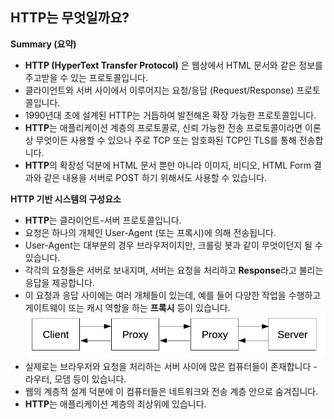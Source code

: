 ## HTTP는 무엇일까요?

**Summary (요약)**
- **HTTP (HyperText Transfer Protocol)** 은 웹상에서 HTML 문서와 같은 정보를 주고받을 수 있는 프로토콜입니다.
- 클라이언트와 서버 사이에서 이루어지는 요청/응답 (Request/Response) 프로토콜입니다.
- 1990년대 초에 설계된 HTTP는 거듭하여 발전해온 확장 가능한 프로토콜입니다.
- **HTTP**는 애플리케이션 계층의 프로토콜로, 신뢰 가능한 전송 프로토콜이라면 이론상 무엇이든 사용할 수 있으나 주로 TCP 또는 암호화된 TCP인 TLS를 통해 전송합니다.
- **HTTP**의 확장성 덕분에 HTML 문서 뿐만 아니라 이미지, 비디오, HTML Form 결과와 같은 내용을 서버로 POST 하기 위해서도 사용할 수 있습니다.

**HTTP 기반 시스템의 구성요소**
- **HTTP**는 클라이언트-서버 프로토콜입니다.
- 요청은 하나의 개체인 User-Agent (또는 프록시)에 의해 전송됩니다.
- User-Agent는 대부분의 경우 브라우저이지만, 크롤링 봇과 같이 무엇이던지 될 수 있습니다.
- 각각의 요청들은 서버로 보내지며, 서버는 요청을 처리하고 **Response**라고 불리는 응답을 제공합니다.
- 이 요청과 응답 사이에는 여러 개체들이 있는데, 예를 들어 다양한 작업을 수행하고 게이트웨이 또는 캐시 역할을 하는 **프록시** 등이 있습니다.
  ![What-is-HTTP-1](https://github.com/wooogi123/Development_Roadmap/blob/master/docs/Internet/images/What-is-HTTP-1.png)
- 실제로는 브라우저와 요청을 처리하는 서버 사이에 많은 컴퓨터들이 존재합니다 - 라우터, 모뎀 등이 있습니다.
- 웹의 계층적 설계 덕분에 이 컴퓨터들은 네트워크와 전송 계층 안으로 숨겨집니다.
- **HTTP**는 애플리케이션 계층의 최상위에 있습니다.
